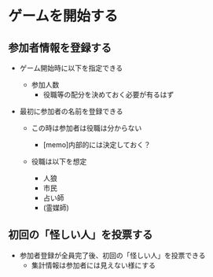 # ゲームを開始する

## 参加者情報を登録する

* ゲーム開始時に以下を指定できる
   * 参加人数
      * 役職等の配分を決めておく必要が有るはず

* 最初に参加者の名前を登録できる
   * この時は参加者は役職は分からない
      * [memo]内部的には決定しておく？

   * 役職は以下を想定
      * 人狼
      * 市民
      * 占い師
      * (霊媒師)

## 初回の「怪しい人」を投票する

* 参加者登録が全員完了後、初回の「怪しい人」を投票できる
   * 集計情報は参加者には見えない様にする

